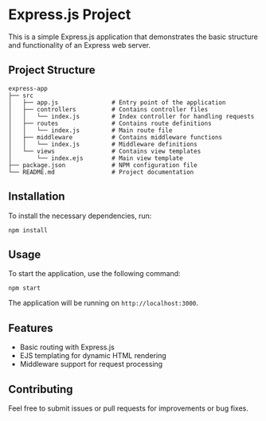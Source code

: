 # Express.js Project

This is a simple Express.js application that demonstrates the basic structure and functionality of an Express web server.

## Project Structure

```
express-app
├── src
│   ├── app.js               # Entry point of the application
│   ├── controllers          # Contains controller files
│   │   └── index.js         # Index controller for handling requests
│   ├── routes               # Contains route definitions
│   │   └── index.js         # Main route file
│   ├── middleware           # Contains middleware functions
│   │   └── index.js         # Middleware definitions
│   └── views                # Contains view templates
│       └── index.ejs        # Main view template
├── package.json             # NPM configuration file
└── README.md                # Project documentation
```

## Installation

To install the necessary dependencies, run:

```
npm install
```

## Usage

To start the application, use the following command:

```
npm start
```

The application will be running on `http://localhost:3000`.

## Features

- Basic routing with Express.js
- EJS templating for dynamic HTML rendering
- Middleware support for request processing

## Contributing

Feel free to submit issues or pull requests for improvements or bug fixes.